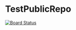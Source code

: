 # TestPublicRepo
[![Board Status](https://dev.azure.com/johnhjliu/8972b0d9-1d5b-4b37-a71f-d15ba19249bc/dee8429e-79fe-432a-be06-fd3b507390c4/_apis/work/boardbadge/fad71695-e3a5-4795-a045-f9172cde2414)](https://dev.azure.com/johnhjliu/8972b0d9-1d5b-4b37-a71f-d15ba19249bc/_boards/board/t/dee8429e-79fe-432a-be06-fd3b507390c4/Microsoft.RequirementCategory/)
